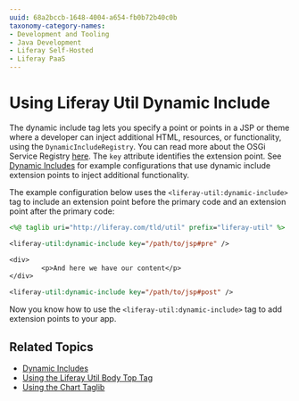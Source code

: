 ```yaml
---
uuid: 68a2bccb-1648-4004-a654-fb0b72b40c0b
taxonomy-category-names:
- Development and Tooling
- Java Development
- Liferay Self-Hosted
- Liferay PaaS
---
```

# Using Liferay Util Dynamic Include

The dynamic include tag lets you specify a point or points in a JSP or theme where a developer can inject additional HTML, resources, or functionality, using the `DynamicIncludeRegistry`. You can read more about the OSGi Service Registry [here](http://docs.spring.io/osgi/docs/current/reference/html/service-registry.html). The `key` attribute identifies the extension point. See [Dynamic Includes](https://help.liferay.com/hc/en-us/articles/360018165711-Dynamic-Includes) for example configurations that use dynamic include extension points to inject additional functionality.

The example configuration below uses the `<liferay-util:dynamic-include>` tag to include an extension point before the primary code and an extension point after the primary code:

```jsp
<%@ taglib uri="http://liferay.com/tld/util" prefix="liferay-util" %>

<liferay-util:dynamic-include key="/path/to/jsp#pre" />

<div>
        <p>And here we have our content</p>
</div>

<liferay-util:dynamic-include key="/path/to/jsp#post" />
```

Now you know how to use the `<liferay-util:dynamic-include>` tag to add extension points to your app.

## Related Topics

* [Dynamic Includes](https://help.liferay.com/hc/en-us/articles/360018165711-Dynamic-Includes)
* [Using the Liferay Util Body Top Tag](./liferay-util-body-top.md)
* [Using the Chart Taglib](https://help.liferay.com/hc/en-us/articles/360028832592-Using-the-Chart-Taglib-in-Your-Portlets)
